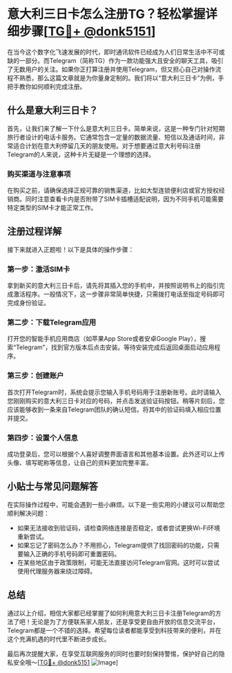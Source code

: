 # 意大利三日卡怎么注册TG？轻松掌握详细步骤[[TG💪+ @donk5151](https://t.me/s/donk5151)]

在当今这个数字化飞速发展的时代，即时通讯软件已经成为人们日常生活中不可或缺的一部分。而Telegram（简称TG）作为一款功能强大且安全的聊天工具，吸引了无数用户的关注。如果你正打算注册并使用Telegram，但又担心自己对操作流程不熟悉，那么这篇文章就是为你量身定制的。我们将以“意大利三日卡”为例，手把手教你如何顺利完成注册。

## 什么是意大利三日卡？

首先，让我们来了解一下什么是意大利三日卡。简单来说，这是一种专门针对短期旅行者设计的电话卡服务。它通常包含一定量的数据流量、短信以及通话时间，非常适合计划在意大利停留几天的朋友使用。对于想要通过意大利号码注册Telegram的人来说，这种卡片无疑是一个理想的选择。

### 购买渠道与注意事项

在购买之前，请确保选择正规可靠的销售渠道，比如大型连锁便利店或官方授权经销商。同时注意查看卡内是否附带了SIM卡插槽适配说明，因为不同手机可能需要特定类型的SIM卡才能正常工作。

## 注册过程详解

接下来就进入正题啦！以下是具体的操作步骤：

### 第一步：激活SIM卡

拿到新买的意大利三日卡后，请先将其插入您的手机中，并按照说明书上的指引完成激活程序。一般情况下，这一步骤非常简单快捷，只需拨打电话至指定号码即可完成身份验证。

### 第二步：下载Telegram应用

打开您的智能手机应用商店（如苹果App Store或者安卓Google Play），搜索“Telegram”，找到官方版本后点击安装。等待安装完成后返回桌面启动应用程序。

### 第三步：创建账户

首次打开Telegram时，系统会提示您输入手机号码用于注册新账号。此时请输入您刚刚购买的意大利三日卡对应的号码，并点击发送验证码按钮。稍等片刻后，您应该能够收到一条来自Telegram团队的确认短信。将其中的验证码填入相应位置并提交。

### 第四步：设置个人信息

成功登录后，您可以根据个人喜好调整界面语言和其他基本设置。此外还可以上传头像、填写昵称等信息，让自己的资料更加完整丰富。

## 小贴士与常见问题解答

在实际操作过程中，可能会遇到一些小麻烦。以下是一些实用的小建议可以帮助您顺利解决问题：

- 如果无法接收到验证码，请检查网络连接是否稳定，或者尝试更换Wi-Fi环境重新尝试。
- 如果忘记了密码怎么办？不用担心，Telegram提供了找回密码的功能，只需要输入正确的手机号码即可重置密码。
- 在某些地区由于政策限制，可能无法直接访问Telegram官网。这时可以尝试使用代理服务器来绕过障碍。

## 总结

通过以上介绍，相信大家都已经掌握了如何利用意大利三日卡注册Telegram的方法了吧！无论是为了方便联系家人朋友，还是享受更自由开放的信息交流平台，Telegram都是一个不错的选择。希望每位读者都能享受到科技带来的便利，并在这个充满机遇的时代里不断进步成长。

最后再次提醒大家，在享受互联网服务的同时也要时刻保持警惕，保护好自己的隐私安全哦～[[TG💪+ @donk5151](https://t.me/s/donk5151) ![Image](https://i.postimg.cc/rwNCRYN7/Snipaste-2025-04-30-17-27-05.png)]